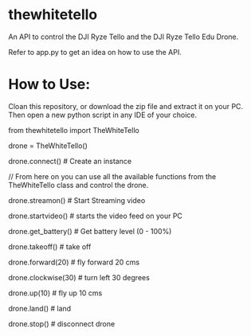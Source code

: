 # thewhitetello
An API to control the DJI Ryze Tello and the DJI Ryze Tello Edu Drone.

Refer to app.py to get an idea on how to use the API.

# How to Use:

Cloan this repository, or download the zip file and extract it on your PC. Then open a new python script in any IDE of your choice.

from thewhitetello import TheWhiteTello

drone = TheWhiteTello()

drone.connect()               # Create an instance

// From here on you can use all the available functions from the TheWhiteTello class and control the drone.

drone.streamon()             # Start Streaming video

drone.startvideo()           # starts the video feed on your PC

drone.get_battery()          # Get battery level (0 - 100%)

drone.takeoff()              # take off

drone.forward(20)            # fly forward 20 cms

drone.clockwise(30)          # turn left 30 degrees

drone.up(10)                 # fly up 10 cms

drone.land()                 # land


drone.stop()                 # disconnect drone
